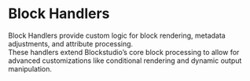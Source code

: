 # Block Handlers

Block Handlers provide custom logic for block rendering, metadata adjustments, and attribute processing.  
These handlers extend Blockstudio’s core block processing to allow for advanced customizations like conditional rendering and dynamic output manipulation.
